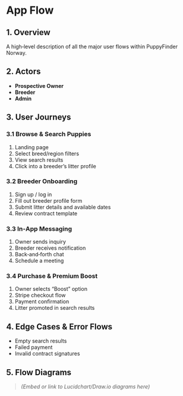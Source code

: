<!-- File: App-flow.md -->

# App Flow

## 1. Overview
A high‑level description of all the major user flows within PuppyFinder Norway.

## 2. Actors
- **Prospective Owner**  
- **Breeder**  
- **Admin**  

## 3. User Journeys

### 3.1 Browse & Search Puppies
1. Landing page  
2. Select breed/region filters  
3. View search results  
4. Click into a breeder’s litter profile  

### 3.2 Breeder Onboarding
1. Sign up / log in  
2. Fill out breeder profile form  
3. Submit litter details and available dates  
4. Review contract template  

### 3.3 In‑App Messaging
1. Owner sends inquiry  
2. Breeder receives notification  
3. Back‑and‑forth chat  
4. Schedule a meeting  

### 3.4 Purchase & Premium Boost
1. Owner selects “Boost” option  
2. Stripe checkout flow  
3. Payment confirmation  
4. Litter promoted in search results  

## 4. Edge Cases & Error Flows
- Empty search results  
- Failed payment  
- Invalid contract signatures  

## 5. Flow Diagrams
> _(Embed or link to Lucidchart/Draw.io diagrams here)_  